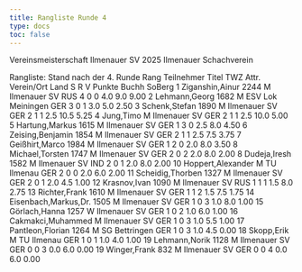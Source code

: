 ```yaml
---
title: Rangliste Runde 4
type: docs
toc: false
---
```


<rangliste>
Vereinsmeisterschaft Ilmenauer SV 2025
Ilmenauer Schachverein

Rangliste:  Stand nach der 4. Runde 
Rang	Teilnehmer	Titel	TWZ	Attr.	Verein/Ort	Land	S	R	V	Punkte	Buchh	SoBerg
1	Ziganshin,Ainur		2244	M	Ilmenauer SV	RUS	4	0	0	4.0	9.0	9.00
2	Lehmann,Georg		1682	M	ESV Lok Meiningen	GER	3	0	1	3.0	5.0	2.50
3	Schenk,Stefan		1890	M	Ilmenauer SV	GER	2	1	1	2.5	10.5	5.25
4	Jung,Timo			M	Ilmenauer SV	GER	2	1	1	2.5	10.0	5.00
5	Hartung,Markus		1615	M	Ilmenauer SV	GER	1	3	0	2.5	8.0	4.50
6	Zeising,Benjamin		1854	M	Ilmenauer SV	GER	2	1	1	2.5	7.5	3.75
7	Geißhirt,Marco		1984	M	Ilmenauer SV	GER	1	2	0	2.0	8.0	3.50
8	Michael,Torsten		1747	M	Ilmenauer SV	GER	2	0	2	2.0	8.0	2.00
8	Dudeja,Iresh		1582	M	Ilmenauer SV	IND	2	0	1	2.0	8.0	2.00
10	Hoppert,Alexander			M	TU Ilmenau	GER	2	0	0	2.0	6.0	2.00
11	Scheidig,Thorben		1327	M	Ilmenauer SV	GER	2	0	1	2.0	4.5	1.00
12	Krasnov,Ivan		1090	M	Ilmenauer SV	RUS	1	1	1	1.5	8.0	2.75
13	Richter,Frank		1610	M	Ilmenauer SV	GER	1	1	2	1.5	7.5	1.75
14	Eisenbach,Markus,Dr.		1505	M	Ilmenauer SV	GER	1	0	3	1.0	8.0	1.00
15	Görlach,Hanna		1257	W	Ilmenauer SV	GER	1	0	2	1.0	6.0	1.00
16	Cakmakci,Muhammed			M	Ilmenauer SV	GER	1	0	3	1.0	5.5	1.00
17	Pantleon,Florian		1264	M	SG Bettringen	GER	1	0	3	1.0	4.5	0.00
18	Skopp,Erik			M	TU Ilmenau	GER	1	0	1	1.0	4.0	1.00
19	Lehmann,Norik		1128	M	Ilmenauer SV	GER	0	0	3	0.0	6.0	0.00
19	Winger,Frank		832	M	Ilmenauer SV	GER	0	0	4	0.0	6.0	0.00
</rangliste>